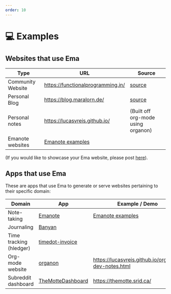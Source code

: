 ```yaml
---
order: 10
---
```


# 💻 Examples 

## Websites that use Ema

| Type              | URL                                                  | Source                                            |
| ----------------- | ---------------------------------------------------- | ------------------------------------------------- |
| Community Website | https://functionalprogramming.in/                    | [source](https://github.com/fpindia/fpindia-site) |
| Personal Blog     | https://blog.maralorn.de/                            | [source](https://git.maralorn.de/blog)            |
| Personal notes    | https://lucasvreis.github.io/                        | (Built off org-mode using organon)             |
| Emanote websites  | [Emanote examples](https://emanote.srid.ca/examples) |                                                   |

(If you would like to showcase your Ema website, please post [here](https://github.com/EmaApps/ema/discussions/new?category=show-and-tell)).

## Apps that use Ema

These are apps that use Ema to generate or serve websites pertaining to their specific domain:


| Domain                  | App                                                            | Example / Demo                                       |
| ----------------------- | -------------------------------------------------------------- | ---------------------------------------------------- |
| Note-taking             | [Emanote](https://emanote.srid.ca/)                            | [Emanote examples](https://emanote.srid.ca/examples) |
| Journaling              | [Banyan](https://github.com/srid/banyan)                       |                                                      |
| Time tracking (hledger) | [timedot-invoice](https://github.com/EmaApps/timedot-invoice)  |                                                      |
| Org-mode website        | [organon](https://github.com/lucasvreis/organon)         | https://lucasvreis.github.io/organon-dev-notes.html                        |
| Subreddit dashboard     | [TheMotteDashboard](https://github.com/srid/TheMotteDashboard) | https://themotte.srid.ca/                            |
